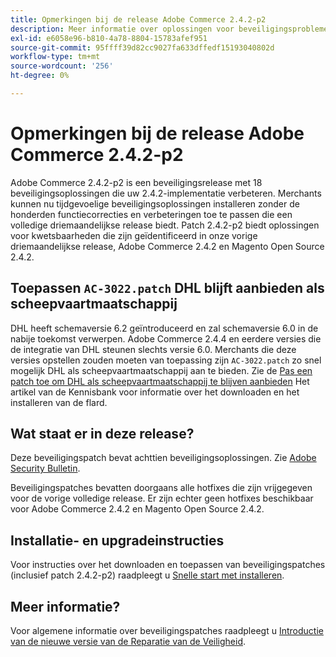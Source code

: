 ```yaml
---
title: Opmerkingen bij de release Adobe Commerce 2.4.2-p2
description: Meer informatie over oplossingen voor beveiligingsproblemen vindt u in de Adobe Commerce-release 2.4.2-p2.
exl-id: e6058e96-b810-4a78-8804-15783afef951
source-git-commit: 95ffff39d82cc9027fa633dffedf15193040802d
workflow-type: tm+mt
source-wordcount: '256'
ht-degree: 0%

---
```


# Opmerkingen bij de release Adobe Commerce 2.4.2-p2

Adobe Commerce 2.4.2-p2 is een beveiligingsrelease met 18 beveiligingsoplossingen die uw 2.4.2-implementatie verbeteren. Merchants kunnen nu tijdgevoelige beveiligingsoplossingen installeren zonder de honderden functiecorrecties en verbeteringen toe te passen die een volledige driemaandelijkse release biedt. Patch 2.4.2-p2 biedt oplossingen voor kwetsbaarheden die zijn geïdentificeerd in onze vorige driemaandelijkse release, Adobe Commerce 2.4.2 en Magento Open Source 2.4.2.

## Toepassen `AC-3022.patch` DHL blijft aanbieden als scheepvaartmaatschappij

DHL heeft schemaversie 6.2 geïntroduceerd en zal schemaversie 6.0 in de nabije toekomst verwerpen. Adobe Commerce 2.4.4 en eerdere versies die de integratie van DHL steunen slechts versie 6.0. Merchants die deze versies opstellen zouden moeten van toepassing zijn `AC-3022.patch` zo snel mogelijk DHL als scheepvaartmaatschappij aan te bieden. Zie de [Pas een patch toe om DHL als scheepvaartmaatschappij te blijven aanbieden](https://support.magento.com/hc/en-us/articles/7707818131597-Apply-a-patch-to-continue-offering-DHL-as-shipping-carrier) Het artikel van de Kennisbank voor informatie over het downloaden en het installeren van de flard.

## Wat staat er in deze release?

Deze beveiligingspatch bevat achttien beveiligingsoplossingen. Zie [Adobe Security Bulletin](https://helpx.adobe.com/security/products/magento/apsb21-64.html).

Beveiligingspatches bevatten doorgaans alle hotfixes die zijn vrijgegeven voor de vorige volledige release. Er zijn echter geen hotfixes beschikbaar voor Adobe Commerce 2.4.2 en Magento Open Source 2.4.2.

## Installatie- en upgradeinstructies

Voor instructies over het downloaden en toepassen van beveiligingspatches (inclusief patch 2.4.2-p2) raadpleegt u [Snelle start met installeren](../../../installation/composer.md).

## Meer informatie?

Voor algemene informatie over beveiligingspatches raadpleegt u [Introductie van de nieuwe versie van de Reparatie van de Veiligheid](https://community.magento.com/t5/Magento-DevBlog/Introducing-the-New-Security-Patch-Release/ba-p/141287).
